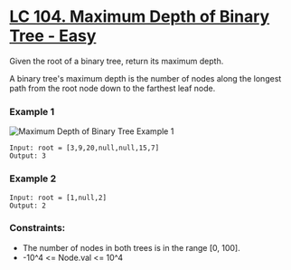 # [LC 104. Maximum Depth of Binary Tree - Easy](https://leetcode.com/problems/maximum-depth-of-binary-tree/description/)

Given the root of a binary tree, return its maximum depth.  

A binary tree's maximum depth is the number of nodes along the longest path from the root node down to the farthest leaf node.

### Example 1

![Maximum Depth of Binary Tree Example 1](https://assets.leetcode.com/uploads/2020/11/26/tmp-tree.jpg)  


```
Input: root = [3,9,20,null,null,15,7]
Output: 3
```

### Example 2


```
Input: root = [1,null,2]
Output: 2
```


### Constraints:

- The number of nodes in both trees is in the range [0, 100].
- -10^4 <= Node.val <= 10^4